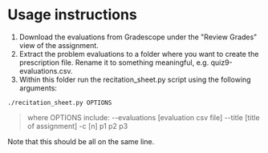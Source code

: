 # Usage instructions

1. Download the evaluations from Gradescope under the "Review Grades" view of the assignment.
1.  Extract the problem evaluations to a folder where you want to create the prescription file.  Rename it to something meaningful, e.g. quiz9-evaluations.csv.
1. Within this folder run the recitation_sheet.py script using the following arguments:

`./recitation_sheet.py OPTIONS`

> where OPTIONS include:
>   --evaluations [evaluation csv file]
>   --title [title of assignment]
>   -c [n] p1 p2 p3

Note that this should be all on the same line.



